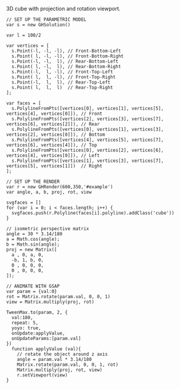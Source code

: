 3D cube with projection and rotation viewport.

<div id='example'></div>

```
// SET UP THE PARAMETRIC MODEL
var s = new GHSolution()

var l = 100/2

var vertices = [
  s.Point(-l, -l, -l), // Front-Bottom-Left
  s.Point( l, -l, -l), // Front-Bottom-Right
  s.Point(-l, -l,  l), // Rear-Bottom-Left
  s.Point( l, -l,  l), // Rear-Bottom-Right
  s.Point(-l,  l, -l), // Front-Top-Left
  s.Point( l,  l, -l), // Front-Top-Right
  s.Point(-l,  l,  l), // Rear-Top-Left
  s.Point( l,  l,  l)  // Rear-Top-Right
];

var faces = [
  s.PolylineFromPts([vertices[0], vertices[1], vertices[5], vertices[4], vertices[0]]), // Front
  s.PolylineFromPts([vertices[2], vertices[3], vertices[7], vertices[6], vertices[2]]), // Rear
  s.PolylineFromPts([vertices[0], vertices[1], vertices[3], vertices[2], vertices[0]]), // Bottom
  s.PolylineFromPts([vertices[4], vertices[5], vertices[7], vertices[6], vertices[4]]), // Top
  s.PolylineFromPts([vertices[0], vertices[2], vertices[6], vertices[4], vertices[0]]), // Left
  s.PolylineFromPts([vertices[1], vertices[3], vertices[7], vertices[5], vertices[1]])  // Right
];

// SET UP THE RENDER
var r = new GHRender(600,350,'#example')
var angle, a, b, proj, rot, view

svgfaces = []
for (var i = 0; i < faces.length; i++) {
  svgfaces.push(r.Polyline(faces[i].polyline).addClass('cube'))
}

// isometric perspective matrix
angle = 30 * 3.14/180
a = Math.cos(angle);
b = Math.sin(angle);
proj = new Matrix([
  a , 0, a, 0,
  -b, 1, b, 0,
  0 , 0, 0, 0,
  0 , 0, 0, 0,
]);

// ANIMATE WITH GSAP
var param = {val:0}
rot = Matrix.rotate(param.val, 0, 0, 1)
view = Matrix.multiply(proj, rot)

TweenMax.to(param, 2, {
  val:180,
  repeat: 5,
  yoyo: true,
  onUpdate:applyValue,
  onUpdateParams:[param.val]
})
  function applyValue (val){
    // rotate the object around z axis
    angle = param.val * 3.14/180
    Matrix.rotate(param.val, 0, 0, 1, rot)
    Matrix.multiply(proj, rot, view)
    r.setViewport(view)
}


```


<script type='text/javascript' src='https://cdnjs.cloudflare.com/ajax/libs/snap.svg/0.4.1/snap.svg.js'></script>
<script type='text/javascript' src='https://cdnjs.cloudflare.com/ajax/libs/gsap/1.19.0/TweenLite.min.js'></script>
<script type='text/javascript' src='https://cdnjs.cloudflare.com/ajax/libs/gsap/1.19.0/TweenMax.min.js'></script>
<script type='text/javascript' src='../../lib/matrix.js'></script>
<script type='text/javascript' src='../../lib/vector.js'></script>
<script type='text/javascript' src='../../lib/plane.js'></script>
<script type='text/javascript' src='../../src/interpolation.js'></script>
<script type='text/javascript' src='../../src/base.js'></script>
<script type='text/javascript' src='../../src/ghparam.js'></script>
<script type='text/javascript' src='../../src/ghcomp.js'></script>
<script type='text/javascript' src='../../src/ghsvg.js'></script>
<link rel='stylesheet' type='text/css' href='../../css/tutorials.css'>
<script>

  // SET UP THE PARAMETRIC MODEL
  var s = new GHSolution()

  var l = 100/2

  var vertices = [
    s.Point(-l, -l, -l), // Front-Bottom-Left
    s.Point( l, -l, -l), // Front-Bottom-Right
    s.Point(-l, -l,  l), // Rear-Bottom-Left
    s.Point( l, -l,  l), // Rear-Bottom-Right
    s.Point(-l,  l, -l), // Front-Top-Left
    s.Point( l,  l, -l), // Front-Top-Right
    s.Point(-l,  l,  l), // Rear-Top-Left
    s.Point( l,  l,  l)  // Rear-Top-Right
  ];

  var faces = [
    s.PolylineFromPts([vertices[0], vertices[1], vertices[5], vertices[4], vertices[0]]), // Front
    s.PolylineFromPts([vertices[2], vertices[3], vertices[7], vertices[6], vertices[2]]), // Rear
    s.PolylineFromPts([vertices[0], vertices[1], vertices[3], vertices[2], vertices[0]]), // Bottom
    s.PolylineFromPts([vertices[4], vertices[5], vertices[7], vertices[6], vertices[4]]), // Top
    s.PolylineFromPts([vertices[0], vertices[2], vertices[6], vertices[4], vertices[0]]), // Left
    s.PolylineFromPts([vertices[1], vertices[3], vertices[7], vertices[5], vertices[1]])  // Right
  ];

  // SET UP THE RENDER
  var r = new GHRender(600,350,'#example')
  var angle, a, b, proj, rot, view

  svgfaces = []
  for (var i = 0; i < faces.length; i++) {
    svgfaces.push(r.Polyline(faces[i].polyline).addClass('cube'))
  }

  // isometric perspective matrix
  angle = 30 * 3.14/180
  a = Math.cos(angle);
  b = Math.sin(angle);
  proj = new Matrix([
    a , 0, a, 0,
    -b, 1, b, 0,
    0 , 0, 0, 0,
    0 , 0, 0, 0,
  ]);

  // ANIMATE WITH GSAP
  var param = {val:0}
  rot = Matrix.rotate(param.val, 0, 0, 1)
  view = Matrix.multiply(proj, rot)

  TweenMax.to(param, 2, {
    val:180,
    repeat: 5,
    yoyo: true,
    onUpdate:applyValue,
    onUpdateParams:[param.val]
  })
    function applyValue (val){
      // rotate the object around z axis
      angle = param.val * 3.14/180
      Matrix.rotate(param.val, 0, 0, 1, rot)
      Matrix.multiply(proj, rot, view)
      r.setViewport(view)
  }

</script>
